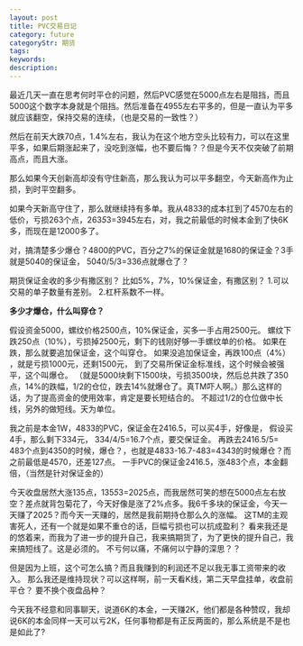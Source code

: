 ```yaml
---
layout: post
title: PVC交易日记
category: future
categoryStr: 期货
tags: 
keywords: 
description: 
---
```




最近几天一直在思考何时平仓的问题，然后PVC感觉在5000点左右是阻挡，而且5000这个数字本身就是个阻挡。然后准备在4955左右平多的，但是一直认为平多就应该翻空，保持交易的连续，（也是交易的一致性？）

然后在前天大跌70点，1.4%左右，我认为在这个地方空头比较有力，可以在这里平多，如果后期涨起来了，没吃到涨幅，也不要后悔？？但是今天不仅突破了前期高点，而且大涨。

那么如果今天创新高却没有守住新高，那么我认为可以平多翻空，今天新高作为止损，到时平空翻多。

如果今天新高守住了，那么就继续持有多单。我从4833的成本扛到了4570左右的低价，亏损263个点，263*5*3=3945左右，对，我之前最低的时候本金到了快6K多，而现在是12000多了。

对，搞清楚多少爆仓？4800的PVC，百分之7%的保证金就是1680的保证金？3手就是5040的保证金，
5040/5/3=336点就爆仓了？


期货保证金收的多少有撒区别？
比如5%，7%，10%保证金，有撒区别？
1.可以交易的单子数量有差别。
2.杠杆系数不一样。


**多少才爆仓，什么叫穿仓？**

假设资金5000，螺纹价格2500点，10%保证金，买多一手占用2500元。
螺纹下跌250点（10%），亏损掉2500元，剩下的钱刚好够一手螺纹单的价格。
如果在跌，那么就要追加保证金，这个叫穿仓。
如果没追加保证金，再跌100点（4%） ，就是亏损1000元，还剩1500元，
到了交易所保证金标准线，这个时候会被强平，这个叫爆仓。
（就是5000块剩下1500块，亏损3500块，然后总共跌了350点，14%的跌幅，1/2的仓位，跌去14%就爆仓了。真TM吓人啊。）那么这样的话，为了提高资金的使用效率，肯定是要长短结合的。
不超过1/2的仓位做中长线，另外的做短线。天为单位。

我之前是本金1W，4833的PVC，保证金在2416.5，可以买4手，好像是，
假设买4手，那么剩下334元，
334/4/5=16.7个点，要交保证金。
再跌去2416.5/5= 483个点到4350的时候，爆仓？，也就是4833-16.7-483=4343的时候爆仓？而之前最低是4570，还差127点。
一手PVC的保证金2416.5，涨483个点，本金翻倍，（当然是针对保证金的）


今天收盘居然大涨135点，135*5*3=2025点，而我居然可笑的想在5000点左右放空？差点就背包菊花了，今天好像是涨了2%点多。我6千多块的保证金，今天一天赚了2025？而今天一天赚的，居然是我前期持仓那么久的涨幅。
这TM的主观害死人，还有一个就是如果不重仓的话，巨幅亏损也可以抗成盈利？
看来我还是的悠着来，而我为了进一步的提升自己，我来搞期货了，为了更快的提升自己，我来搞短线了。这是必须的。
不亏何以痛，不痛何以宁静的深思？？

但是因为上班，这个可怎么搞？而且我赚到的利润还不足以我无事工资带来的收入。
那么我还是维持现状？可以这样啊，前一天看K线，第二天早盘挂单，收盘前平仓？
要不换个夜盘品种？


今天我不经意和同事聊天，说道6K的本金，一天赚2K，他们都是各种赞叹，我却说6K的本金同样一天可以亏2K，任何事物都是有正反两面的，那么系统是不是也是如此了?








